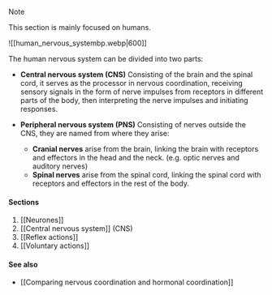 > [!note]
> This section is mainly focused on humans.

![[human_nervous_systembp.webp|600]]

The human nervous system can be divided into two parts:
- **Central nervous system (CNS)**
  Consisting of the brain and the spinal cord, it serves as the processor in nervous coordination, receiving sensory signals in the form of nerve impulses from receptors in different parts of the body, then interpreting the nerve impulses and initiating responses.

- **Peripheral nervous system (PNS)**
  Consisting of nerves outside the CNS, they are named from where they arise:
	- **Cranial nerves** arise from the brain, linking the brain with receptors and effectors in the head and the neck. (e.g. optic nerves and auditory nerves)
	- **Spinal nerves** arise from the spinal cord, linking the spinal cord with receptors and effectors in the rest of the body.

#### Sections
1. [[Neurones]]
2. [[Central nervous system]] (CNS)
3. [[Reflex actions]]
4. [[Voluntary actions]]

#### See also
- [[Comparing nervous coordination and hormonal coordination]]
